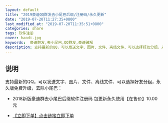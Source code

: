 ```yaml
---
layout: default
title: "2019豪迪QQ群发去小尾巴后缀/注册码/永久更新"
date: "2019-07-20T11:27:35+0800"
last_modified_at: "2019-07-20T11:35:51+0800"
categories: share
tags: 软件注册
cover: haodi.jpg
keywords:  豪迪群发,去小尾巴,QQ群发,豪迪破解
description: 支持最新的QQ，可以发送文字、图片、文件、离线文件、可以选择好友分组，永久版免费升级，去除小尾巴
---
```


## 说明

支持最新的QQ，可以发送文字、图片、文件、离线文件、可以选择好友分组，永久版免费升级，去除小尾巴：

* 2018新版豪迪群去小尾巴后缀软件注册码 包更新永久使用【在售价】10.00 元

* [【立即下单】点击链接立即下单](https://s.click.taobao.com/t?e=m%3D2%26s%3D7cX2A2UrW4wcQipKwQzePOeEDrYVVa64LKpWJ%2Bin0XLjf2vlNIV67l%2BmuHNU6LQhmSMhGfkQJ75FzjN9hD2WgqNloZYdv3EG6YKsWt4FgAKVoz8w%2F8flOF9EeTtntI440rU7bvMfl7Ge5O0WJe2lQEvwf7B1OdCmskmx5kiO8DpndR0CisZIhcl2emjinO%2FYpXU2l2x%2BQjLPZMUUR31Kpg%3D%3D&scm=null&pvid=null&app_pvid=59590_11.1.127.73_488_1563593393518&ptl=floorId:17741;app_pvid:59590_11.1.127.73_488_1563593393518&union_lens=lensId:0b0b13b4_0e58_16c0d461bb5_ba9b)
